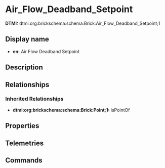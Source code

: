 # Air_Flow_Deadband_Setpoint
**DTMI:** dtmi:org:brickschema:schema:Brick:Air_Flow_Deadband_Setpoint;1
## Display name
- **en:** Air Flow Deadband Setpoint
## Description
## Relationships
### Inherited Relationships
* **dtmi:org:brickschema:schema:Brick:Point;1:** isPointOf
## Properties
## Telemetries
## Commands

